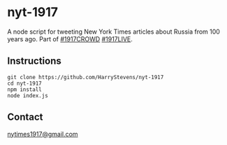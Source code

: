 # nyt-1917

A node script for tweeting New York Times articles about Russia from 100 years ago. Part of [#1917CROWD](https://twitter.com/hashtag/1917CROWD) [#1917LIVE](https://twitter.com/hashtag/1917LIVE).

## Instructions

```
git clone https://github.com/HarryStevens/nyt-1917
cd nyt-1917
npm install
node index.js
```

## Contact

nytimes1917@gmail.com